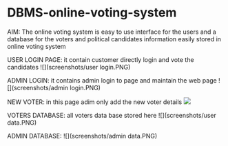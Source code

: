 # DBMS-online-voting-system
 AIM:
  The online voting system is easy to use interface for the users and a database for the voters and political candidates information easily stored in online voting system 
 
 USER LOGIN PAGE: it contain customer directly  login and vote the candidates
 ![](screenshots/user login.PNG)
 
 ADMIN LOGIN: it contains admin login to page and maintain the web page
 ![](screenshots/admin login.PNG)
 
 NEW VOTER: in this page adim only add the new voter details 
 ![](screenshots/screenshot(21).PNG)
 
 VOTERS DATABASE: all voters data base stored here
 ![](screenshots/user data.PNG)
 
 ADMIN DATABASE: 
 ![](screenshots/admin data.PNG)
